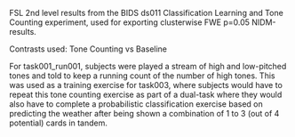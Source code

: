 FSL 2nd level results from the BIDS ds011 Classification Learning and Tone Counting experiment, used for exporting clusterwise FWE p=0.05 NIDM-results.

Contrasts used:
Tone Counting vs Baseline

For task001_run001, subjects were played a stream of high and low-pitched tones and told to keep a running count of the number of high tones. This was used as a training exercise for task003, where subjects would have to repeat this tone counting exercise as part of a dual-task where they would also have to complete a probabilistic classification exercise based on predicting the weather after being shown a combination of 1 to 3 (out of 4 potential) cards in tandem. 
